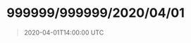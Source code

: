 # 999999/999999/2020/04/01

> 2020-04-01T14:00:00 UTC



<!--
- /workspace/data/n-data/1603/1603_44_142


-->
